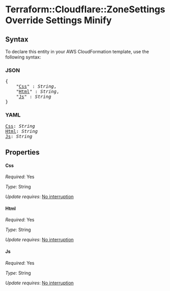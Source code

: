 # Terraform::Cloudflare::ZoneSettingsOverride Settings Minify

## Syntax

To declare this entity in your AWS CloudFormation template, use the following syntax:

### JSON

<pre>
{
    "<a href="#css" title="Css">Css</a>" : <i>String</i>,
    "<a href="#html" title="Html">Html</a>" : <i>String</i>,
    "<a href="#js" title="Js">Js</a>" : <i>String</i>
}
</pre>

### YAML

<pre>
<a href="#css" title="Css">Css</a>: <i>String</i>
<a href="#html" title="Html">Html</a>: <i>String</i>
<a href="#js" title="Js">Js</a>: <i>String</i>
</pre>

## Properties

#### Css

_Required_: Yes

_Type_: String

_Update requires_: [No interruption](https://docs.aws.amazon.com/AWSCloudFormation/latest/UserGuide/using-cfn-updating-stacks-update-behaviors.html#update-no-interrupt)

#### Html

_Required_: Yes

_Type_: String

_Update requires_: [No interruption](https://docs.aws.amazon.com/AWSCloudFormation/latest/UserGuide/using-cfn-updating-stacks-update-behaviors.html#update-no-interrupt)

#### Js

_Required_: Yes

_Type_: String

_Update requires_: [No interruption](https://docs.aws.amazon.com/AWSCloudFormation/latest/UserGuide/using-cfn-updating-stacks-update-behaviors.html#update-no-interrupt)

